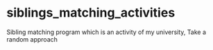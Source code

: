 # siblings_matching_activities
Sibling matching program which is an activity of my university, Take a random approach
